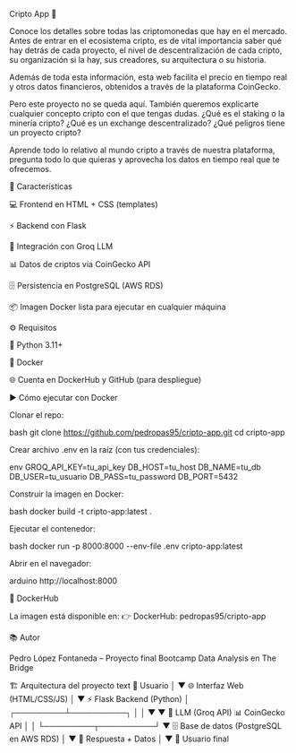 Cripto App 🚀

Conoce los detalles sobre todas las criptomonedas que hay en el mercado. Antes de entrar en el ecosistema cripto, es de vital importancia saber qué hay detrás de cada proyecto, el nivel de descentralización de cada cripto, su organización si la hay, sus creadores, su arquitectura o su historia.

Además de toda esta información, esta web facilita el precio en tiempo real y otros datos financieros, obtenidos a través de la plataforma CoinGecko.

Pero este proyecto no se queda aquí. También queremos explicarte cualquier concepto cripto con el que tengas dudas. ¿Qué es el staking o la minería cripto? ¿Qué es un exchange descentralizado? ¿Qué peligros tiene un proyecto cripto?

Aprende todo lo relativo al mundo cripto a través de nuestra plataforma, pregunta todo lo que quieras y aprovecha los datos en tiempo real que te ofrecemos.

📌 Características

💻 Frontend en HTML + CSS (templates)

⚡ Backend con Flask

🤖 Integración con Groq LLM

📊 Datos de criptos vía CoinGecko API

🗄️ Persistencia en PostgreSQL (AWS RDS)

📦 Imagen Docker lista para ejecutar en cualquier máquina

⚙️ Requisitos

🐍 Python 3.11+

🐳 Docker

🌐 Cuenta en DockerHub y GitHub (para despliegue)

▶️ Cómo ejecutar con Docker

Clonar el repo:

bash
git clone https://github.com/pedropas95/cripto-app.git
cd cripto-app


Crear archivo .env en la raíz (con tus credenciales):

env
GROQ_API_KEY=tu_api_key
DB_HOST=tu_host
DB_NAME=tu_db
DB_USER=tu_usuario
DB_PASS=tu_password
DB_PORT=5432


Construir la imagen en Docker:

bash
docker build -t cripto-app:latest .


Ejecutar el contenedor:

bash
docker run -p 8000:8000 --env-file .env cripto-app:latest


Abrir en el navegador:

arduino
http://localhost:8000

🐳 DockerHub

La imagen está disponible en:
👉 DockerHub: pedropas95/cripto-app

📚 Autor

Pedro López Fontaneda – Proyecto final Bootcamp Data Analysis en The Bridge

🏗️ Arquitectura del proyecto
text
         👤 Usuario
              │
              ▼
       🌐 Interfaz Web (HTML/CSS/JS)
              │
              ▼
        ⚡ Flask Backend (Python)
              │
    ┌─────────┴──────────┐
    │                    │
    ▼                    ▼
 🤖 LLM (Groq API)   📊 CoinGecko API
    │                    │
    └─────────┬──────────┘
              ▼
      🗄️ Base de datos (PostgreSQL en AWS RDS)
              │
              ▼
         📜 Respuesta + Datos
              │
              ▼
         👤 Usuario final
